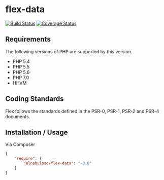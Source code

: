 # flex-data

[![Build Status](https://travis-ci.org/elnebuloso/flex-data.svg?branch=master)](https://travis-ci.org/elnebuloso/flex-data)
[![Coverage Status](https://coveralls.io/repos/github/elnebuloso/flex-data/badge.svg?branch=master)](https://coveralls.io/github/elnebuloso/flex-data?branch=master)

## Requirements

The following versions of PHP are supported by this version.

* PHP 5.4
* PHP 5.5
* PHP 5.6
* PHP 7.0
* HHVM

## Coding Standards

Flex follows the standards defined in the PSR-0, PSR-1, PSR-2 and PSR-4 documents.

## Installation / Usage

Via Composer

``` json
{
    "require": {
        "elnebuloso/flex-data": "~3.0"
    }
}
```